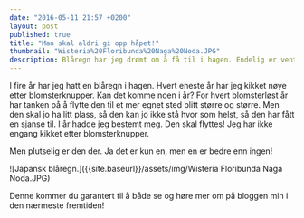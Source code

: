 ```yaml
---
date: "2016-05-11 21:57 +0200"
layout: post
published: true
title: "Man skal aldri gi opp håpet!"
thumbnail: "Wisteria%20Floribunda%20Naga%20Noda.JPG"
description: Blåregn har jeg drømt om å få til i hagen. Endelig er ventetiden over.
---
```


I fire år har jeg hatt en blåregn i hagen. Hvert eneste år har jeg kikket nøye etter blomsterknupper. Kan det komme noen i år? For hvert blomsterløst år har tanken på å flytte den til et mer egnet sted blitt større og større. Men den skal jo ha litt plass, så den kan jo ikke stå hvor som helst, så den har fått en sjanse til. I år hadde jeg bestemt meg. Den skal flyttes! Jeg har ikke engang kikket etter blomsterknupper. 

Men plutselig er den der. Ja det er kun en, men en er bedre enn ingen!

![Japansk blåregn.]({{site.baseurl}}/assets/img/Wisteria Floribunda Naga Noda.JPG)

Denne kommer du garantert til å både se og høre mer om på bloggen min i den nærmeste fremtiden!
